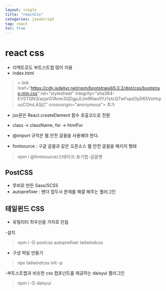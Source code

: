 ```yaml
---
layout: single
title: "reactCss"
categories: javaScript
tag: react
toc: true
---
```


# react css

- 리액트로도 부트스트랩 많이 이용
- index.html
> < link href="https://cdn.jsdelivr.net/npm/bootstrap@5.0.2/dist/css/bootstrap.min.css" rel="stylesheet" integrity="sha384-EVSTQN3/azprG1Anm3QDgpJLIm9Nao0Yz1ztcQTwFspd3yD65VohhpuuCOmLASjC" crossorigin="anonymous"> 추가

- jsx문은 React.createElement 함수 호출코드로 전환
- class -> className, for -> htmlFor

- @import 규칙은 웹 안전 글꼴을 사용해야 한다.

- fontsource : 구글 글꼴과 같은 오픈소스 웹 안전 글꼴을 패키지 형태
> npm i @fontsource/스테이크-표기법-글꼴명

## PostCSS

- 루비로 만든 Sass/SCSS
- autoprefixer : 밴더 접두사 문제를 해결 해주는 플러그인

## 테일윈드 CSS

- 유틸리티 최우선을 가치로 만듬

-설치
> npm i -D postcss autoprefixer tailwindcss

- 구성 파일 만들기
> npx tailwindcss init -p

-부트스트랩과 비슷한 css 컴포넌트를 제공하는 daisyui 플러그인
> npm i -D daisyui

